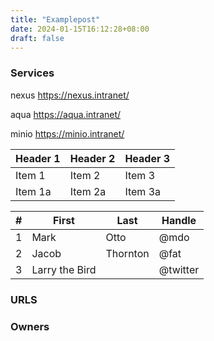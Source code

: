 ```yaml
---
title: "Examplepost"
date: 2024-01-15T16:12:28+08:00
draft: false
---
```


### Services
nexus 
https://nexus.intranet/

aqua
https://aqua.intranet/

minio 
https://minio.intranet/

| Header 1 | Header 2 | Header 3 |
| -------- | -------- | -------- |
| Item 1   | Item 2   | Item 3   |
| Item 1a  | Item 2a  | Item 3a  |

| # | First          | Last     | Handle   |
|---|----------------|----------|----------|
| 1 | Mark           | Otto     | @mdo     |
| 2 | Jacob          | Thornton | @fat     |
| 3 | Larry the Bird |          | @twitter |

### URLS



### Owners
